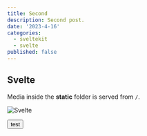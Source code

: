 ```yaml
---
title: Second
description: Second post.
date: '2023-4-16'
categories:
  - sveltekit
  - svelte
published: false
---
```


<script>
    import Button from "$lib/components/ui/button/button.svelte"
</script>

## Svelte

Media inside the **static** folder is served from `/`.

![Svelte](favicon.ico)

<Button>test</Button>